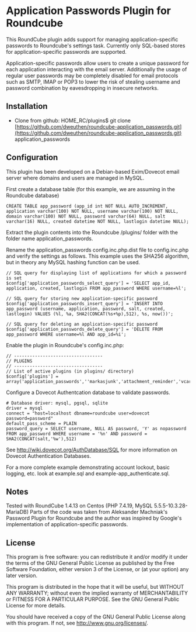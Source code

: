 Application Passwords Plugin for Roundcube
==========================================
This RoundCube plugin adds support for managing application-specific
passwords to Roundcube's settings task. Currently only SQL-based stores
for application-specific passwords are supported.

Application-specific passwords allow users to create a unique password for 
each application interacting with the email server. Additionally the usage 
of regular user passwords may be completely disabled for email protocols 
such as SMTP, IMAP or POP3 to lower the risk of stealing username and 
password combination by eavesdropping in insecure networks.

Installation
------------
- Clone from github:
    HOME_RC/plugins$ git clone [https://github.com/dweuthen/roundcube-application_passwords.git](https://github.com/dweuthen/roundcube-application_passwords.git) application_passwords

Configuration
-------------

This plugin has been developed on a Debian-based Exim/Dovecot email server 
where domains and users are managed in MySQL. 

First create a database table (for this example, we are assuming in the Roundcube database)

```
CREATE TABLE app_password (app_id int NOT NULL AUTO_INCREMENT, application varchar(100) NOT NULL, username varchar(100) NOT NULL, domain varchar(100) NOT NULL, password varchar(64) NULL, salt varchar(16) NULL, created datetime NOT NULL, lastlogin datetime NULL);
```

Extract the plugin contents into the Roundcube /plugins/ folder with the folder name application_passwords.

Rename the application_passwords config.inc.php.dist file to config.inc.php and verify the settings as follows. This example uses the SHA256 algorithm, but in theory any MySQL hashing function can be used. 

```
// SQL query for displaying list of applications for which a password is set
$config['application_passwords_select_query'] = 'SELECT app_id, application, created, lastlogin FROM app_password WHERE username=%l';

// SQL query for storing new application-specific password
$config['application_passwords_insert_query'] = 'INSERT INTO app_password (username, application, password, salt, created, lastlogin) VALUES (%l, %a, SHA2(CONCAT(%s+%p),512), %s, now())';

// SQL query for deleting an application-specific password
$config['application_passwords_delete_query'] = 'DELETE FROM app_password WHERE username=%l AND app_id=%i';
```

Enable the plugin in Roundcube's config.inc.php:

```
// ----------------------------------
// PLUGINS
// ----------------------------------
// List of active plugins (in plugins/ directory)
$config['plugins'] = array('application_passwords',''markasjunk','attachment_reminder','vcard_attachments');
```

Configure a Dovecot Authentcation database to validate passwords.

```
# Database driver: mysql, pgsql, sqlite
driver = mysql
connect = "host=localhost dbname=roundcube user=dovecot password=password"
default_pass_scheme = PLAIN
password_query = SELECT username, NULL AS password, 'Y' as nopassword FROM app_password WHERE username = '%n' AND password = SHA2(CONCAT(salt,'%w'),512)
```

See http://wiki.dovecot.org/AuthDatabase/SQL for more information on Dovecot Authentication Databases.

For a more complete example demonstrating account lockout, basic logging, etc. look at example.sql and example-app_authenticate.sql.

Notes
-----
Tested with RoundCube 1.4.13 on Centos (PHP 7.4.19, MySQL 5.5.5-10.3.28-MariaDB)
Parts of the code was taken from Aleksander Machniak's Password Plugin for 
Roundcube and the author was inspired by Google's implementation of 
application-specific passwords.

License
-------
This program is free software: you can redistribute it and/or modify
it under the terms of the GNU General Public License as published by
the Free Software Foundation, either version 3 of the License, or
(at your option) any later version.

This program is distributed in the hope that it will be useful,
but WITHOUT ANY WARRANTY; without even the implied warranty of
MERCHANTABILITY or FITNESS FOR A PARTICULAR PURPOSE. See the
GNU General Public License for more details.

You should have received a copy of the GNU General Public License
along with this program. If not, see http://www.gnu.org/licenses/.


